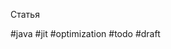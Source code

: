 Статья [](https://itnext.io/auto-vectorization-how-to-get-beaten-by-compiler-optimization-java-jit-vector-api-92c72b97fba3)

#java #jit #optimization #todo
#draft